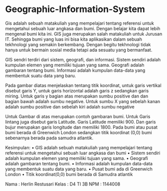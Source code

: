 # Geographic-Information-System
Gis adalah sebuah matakuliah yang mempelajari tentang referensi untuk mengetahui sebuah luar angkasa dan bumi. Dengan belajar kita dapat lebih mengenal bumi kita ini. GIS juga merupakan salah matakuliah untuk Jurusan IT. Sehingga bumi yang luas ini bisa kita aplikasikan dalam sebuah tekhnologi yang semakin berkembang. Dengan begitu tekhnologi tidak hanya untuk bermain sosial media tetapi ada sesuatu yang bermanfaat.

GIS sendri terdiri dari sistem, geografi, dan informasi. Sistem sendiri adalah kumpulan elemen yang memiliki tujuan yang sama. Geografi adalah gambaran tentang bumi. Informasi adalah kumpulan data-data yang membentuk suatu data yang baru.


 

Pada gambar diatas menjelaskan tentang titik koordinat, untuk garis vertikal disebut garis Y, untuk garis horizontal adalah garis z sedangkan garis miring. Untuk garis y bagian atas merupakan sumbu positive dan dan bagian bawah adalah sumbu negative. Untuk sumbu X yang sebelah kanan adalah sumbu positive dan sebelah kiri adalah sumbu negative


 

Untuk Gambar di atas merupakan contoh gambaran bumi. Untuk Garis lintang juga disebut garis Latitude. Garis Latitude memiliki 900. Dan garis bujur merupakan garis longitude dan memiliki 1800. Pada bumi atau pusat bumi berada di Greenwich London sedangkan titik koordinat (0,0) bumi sebenarnya berada pada samudra atlantik.

Kesimpulan:
•	GIS adalah sebuah matakuliah yang mempelajari tentang referensi untuk mengetahui sebuah luar angkasa dan bumi
•	Sistem sendiri adalah kumpulan elemen yang memiliki tujuan yang sama.
•	Geografi adalah gambaran tentang bumi. 
•	Informasi adalah kumpulan data-data yang membentuk suatu data yang baru.
•	Pusat bumi ada di Greenwich London
•	Titik koordinat(0,0) bumi berada di Samudra atlantik


Nama : Herlin Restusari
Kelas : D4 TI 3B
NPM  : 1144008